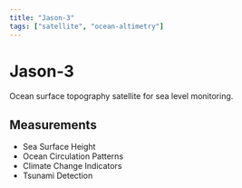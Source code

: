 ```yaml
---
title: "Jason-3"
tags: ["satellite", "ocean-altimetry"]
---
```


# Jason-3

Ocean surface topography satellite for sea level monitoring.

## Measurements
- Sea Surface Height
- Ocean Circulation Patterns
- Climate Change Indicators
- Tsunami Detection
